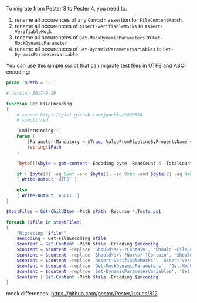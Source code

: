 To migrate from Pester 3 to Pester 4, you need to:
1. rename all occurences of any `Contain` assertion for `FileContentMatch`.
1. rename all occurentces of `Assert-VerifiableMocks` to `Assert-VerifiableMock`
1. rename all occurentces of `Get-MockDynamicParameters` to `Get-MockDynamicParameter`
1. rename all occurentces of `Set-DynamicParameterVariables` to `Set-DynamicParameterVariable`

You can use this simple script that can migrate test files in UTF8 and ASCII encoding:

```powershell
param ($Path = '.')

# version 2017-9-10

function Get-FileEncoding
{
    # source https://gist.github.com/jpoehls/2406504
    # simplified.

    [CmdletBinding()] 
    Param (
        [Parameter(Mandatory = $True, ValueFromPipelineByPropertyName = $True)] 
        [string]$Path
    )

    [byte[]]$byte = get-content -Encoding byte -ReadCount 4 -TotalCount 4 -Path $Path

    if ( $byte[0] -eq 0xef -and $byte[1] -eq 0xbb -and $byte[2] -eq 0xbf )
    { Write-Output 'UTF8' }

    else
    { Write-Output 'ASCII' }
}

$testFiles = Get-ChildItem -Path $Path -Recurse *.Tests.ps1 

foreach ($file in $testFiles)
{
    "Migrating '$file'"
    $encoding = Get-FileEncoding $file
    $content = Get-Content -Path $file -Encoding $encoding
    $content = $content -replace 'Should\s+\-?Contain', 'Should -FileContentMatch'
    $content = $content -replace 'Should\s+\-?Not\s*-?Contain', 'Should -Not -FileContentMatch'
    $content = $content -replace 'Assert-VerifiableMocks', 'Assert-VerifiableMock'
    $content = $content -replace 'Get-MockDynamicParameters', 'Get-MockDynamicParameter'
    $content = $content -replace 'Set-DynamicParameterVariables', 'Set-DynamicParameterVariable'
    $content | Set-Content -Path $file -Encoding $encoding
}
```

mock differences: https://github.com/pester/Pester/issues/812